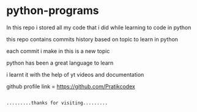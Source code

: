 # python-programs
In this repo  i stored all my code that i did while learning to code in python 

this repo contains commits history based on topic to learn in python

each commit i make in this is a new topic

python has been a great language to learn

i learnt it with the help of yt videos and documentation 



github profile link = https://github.com/Pratikcodex




                                                                .........thanks for visiting.........



    
    


